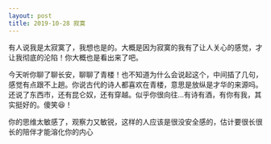 ```yaml
---
layout: post
title: 2019-10-28 寂寞
---
```


有人说我是太寂寞了，我想也是的。大概是因为寂寞的我有了让人关心的感觉，才让我彻底的沦陷！你大概也是看出来了吧。

今天听你聊了聊长安，聊聊了青楼！也不知道为什么会说起这个，中间插了几句，感觉有点跟不上趟。你说古代的诗人都喜欢在青楼，意思是放纵是才华的来源吗。还说了东西市，还有昆仑奴，还有穿越。似乎你很向往...有诗有酒，有你有我，其实挺好的。傻笑😆！

你的思维太敏感了，观察力又敏锐，这样的人应该是很没安全感的，估计要很长很长的陪伴才能溶化你的内心


